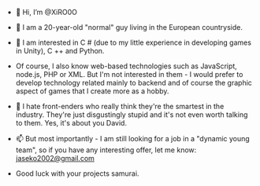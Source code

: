 - 👋 Hi, I’m @XiRO0O

- 👀 I am a 20-year-old "normal" guy living in the European countryside.

- 🌱 I am interested in C # (due to my little experience in developing games in Unity), C ++ and Python.

- Of course, I also know web-based technologies such as JavaScript, node.js, PHP or XML. But I'm not interested in them - I would prefer to develop technology related mainly to backend and of course the graphic aspect of games that I create more as a hobby.

- 💞️ I hate front-enders who really think they're the smartest in the industry. They're just disgustingly stupid and it's not even worth talking to them. Yes, it's about you David.

- 📫 But most importantly - I am still looking for a job in a "dynamic young team", so if you have any interesting offer, let me know: jaseko2002@gmail.com

- Good luck with your projects samurai.
